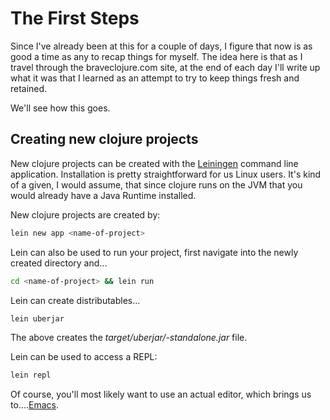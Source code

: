 # The First Steps

Since I've already been at this for a couple of days, I figure that now is as good a time as any to recap things for myself. The idea here is that as I travel through the braveclojure.com site, at the end of each day I'll write up what it was that I learned as an attempt to try to keep things fresh and retained.

We'll see how this goes.

## Creating new clojure projects

New clojure projects can be created with the [Leiningen](http://leiningen.org/) command line application. Installation is pretty straightforward for us Linux users. It's kind of a given, I would assume, that since clojure runs on the JVM that you would already have a Java Runtime installed.

New clojure projects are created by:

```bash
lein new app <name-of-project>
```

Lein can also be used to run your project, first navigate into the newly created directory and...

```bash
cd <name-of-project> && lein run
```

Lein can create distributables...

```bash
lein uberjar
```

The above creates the _target/uberjar/<name-of-project-with-release-data>-standalone.jar_ file. 

Lein can be used to access a REPL:

```bash
lein repl
```

Of course, you'll most likely want to use an actual editor, which brings us to....[Emacs](2-emacs.md).
